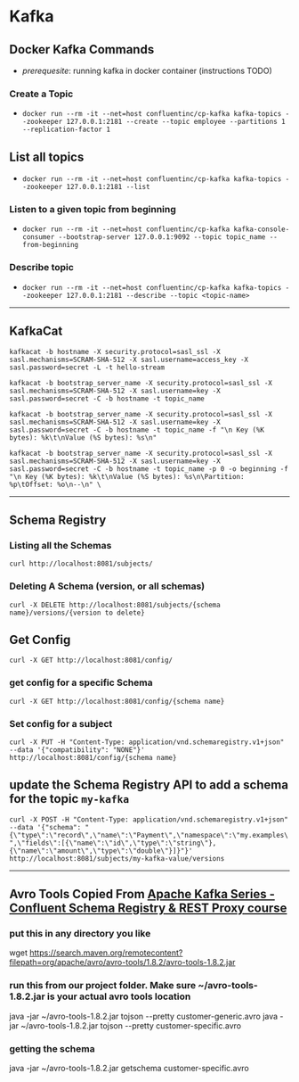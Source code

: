 # Kafka

## Docker Kafka Commands
- *prerequesite*: running kafka in docker container (instructions TODO)
### Create a Topic      
- `docker run --rm -it --net=host confluentinc/cp-kafka kafka-topics --zookeeper 127.0.0.1:2181 --create --topic employee --partitions 1 --replication-factor 1`
## List all topics 
- `docker run --rm -it --net=host confluentinc/cp-kafka kafka-topics --zookeeper 127.0.0.1:2181 --list`
### Listen to a given topic from beginning
- `docker run --rm -it --net=host confluentinc/cp-kafka kafka-console-consumer --bootstrap-server 127.0.0.1:9092 --topic topic_name --from-beginning`
### Describe topic
- `docker run --rm -it --net=host confluentinc/cp-kafka kafka-topics --zookeeper 127.0.0.1:2181 --describe --topic <topic-name>`

----------

## KafkaCat
`kafkacat -b hostname
-X security.protocol=sasl_ssl
-X sasl.mechanisms=SCRAM-SHA-512
-X sasl.username=access_key
-X sasl.password=secret
-L -t hello-stream`

`kafkacat -b bootstrap_server_name -X security.protocol=sasl_ssl
-X sasl.mechanisms=SCRAM-SHA-512
-X sasl.username=key
-X sasl.password=secret
-C -b hostname -t topic_name`

`kafkacat -b bootstrap_server_name -X security.protocol=sasl_ssl
-X sasl.mechanisms=SCRAM-SHA-512
-X sasl.username=key
-X sasl.password=secret
-C -b hostname -t topic_name
-f "\n Key (%K bytes): %k\t\nValue (%S bytes): %s\n"`

`kafkacat -b bootstrap_server_name -X security.protocol=sasl_ssl
-X sasl.mechanisms=SCRAM-SHA-512
-X sasl.username=key
-X sasl.password=secret
-C -b hostname -t topic_name
-p 0 -o beginning
-f "\n Key (%K bytes): %k\t\nValue (%S bytes): %s\n\Partition: %p\tOffset: %o\n--\n" \`

-----------

## Schema Registry
### Listing all the Schemas 
`curl http://localhost:8081/subjects/`

### Deleting A Schema (version, or all schemas) 
`curl -X DELETE http://localhost:8081/subjects/{schema name}/versions/{version to delete}`

## Get Config
`curl -X GET http://localhost:8081/config/`

### get config for a specific Schema
`curl -X GET http://localhost:8081/config/{schema name}`

### Set config for a subject
`curl -X PUT -H "Content-Type: application/vnd.schemaregistry.v1+json" --data '{"compatibility": "NONE"}' http://localhost:8081/config/{schema name}`

## update the Schema Registry API to add a schema for the topic `my-kafka`
`curl -X POST -H "Content-Type: application/vnd.schemaregistry.v1+json" --data '{"schema": "{\"type\":\"record\",\"name\":\"Payment\",\"namespace\":\"my.examples\",\"fields\":[{\"name\":\"id\",\"type\":\"string\"},{\"name\":\"amount\",\"type\":\"double\"}]}"}' http://localhost:8081/subjects/my-kafka-value/versions`

----------
## Avro Tools Copied From [Apache Kafka Series - Confluent Schema Registry & REST Proxy course](https://www.udemy.com/course/confluent-schema-registry/)

### put this in any directory you like
wget https://search.maven.org/remotecontent?filepath=org/apache/avro/avro-tools/1.8.2/avro-tools-1.8.2.jar
### run this from our project folder. Make sure ~/avro-tools-1.8.2.jar is your actual avro tools location
java -jar ~/avro-tools-1.8.2.jar tojson --pretty customer-generic.avro 
java -jar ~/avro-tools-1.8.2.jar tojson --pretty customer-specific.avro 

### getting the schema
java -jar ~/avro-tools-1.8.2.jar getschema customer-specific.avro 



